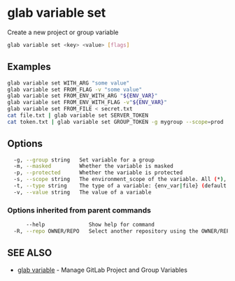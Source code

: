 # glab variable set

Create a new project or group variable

```bash
glab variable set <key> <value> [flags]
```

## Examples

```bash
glab variable set WITH_ARG "some value"
glab variable set FROM_FLAG -v "some value"
glab variable set FROM_ENV_WITH_ARG "${ENV_VAR}"
glab variable set FROM_ENV_WITH_FLAG -v"${ENV_VAR}"
glab variable set FROM_FILE < secret.txt
cat file.txt | glab variable set SERVER_TOKEN
cat token.txt | glab variable set GROUP_TOKEN -g mygroup --scope=prod

```

## Options

```bash
  -g, --group string   Set variable for a group
  -m, --masked         Whether the variable is masked
  -p, --protected      Whether the variable is protected
  -s, --scope string   The environment_scope of the variable. All (*), or specific environments (default "*")
  -t, --type string    The type of a variable: {env_var|file} (default "env_var")
  -v, --value string   The value of a variable
```

### Options inherited from parent commands

```bash
      --help              Show help for command
  -R, --repo OWNER/REPO   Select another repository using the OWNER/REPO or `GROUP/NAMESPACE/REPO` format or full URL or git URL
```

## SEE ALSO

* [glab variable](./)  - Manage GitLab Project and Group Variables
